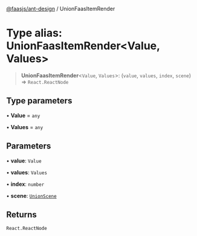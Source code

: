 [@faasjs/ant-design](../README.md) / UnionFaasItemRender

# Type alias: UnionFaasItemRender\<Value, Values\>

> **UnionFaasItemRender**\<`Value`, `Values`\>: (`value`, `values`, `index`, `scene`) => `React.ReactNode`

## Type parameters

• **Value** = `any`

• **Values** = `any`

## Parameters

• **value**: `Value`

• **values**: `Values`

• **index**: `number`

• **scene**: [`UnionScene`](UnionScene.md)

## Returns

`React.ReactNode`

